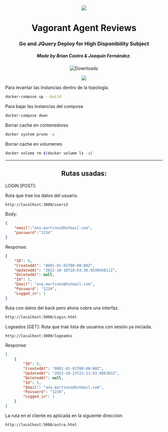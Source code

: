 <h1 align="center">
  <img src="https://static.wikia.nocookie.net/valorant/images/8/80/Valorant_Cover_Art.jpg/revision/latest/scale-to-width-down/1200?cb=20200311224515&path-prefix=es">
  <br>
</h1>

<h1 align="center">Vagorant Agent Reviews</h2>
<h3 align="center">Go and JQuery Deploy for High Disponibility Subject</h3>
<h5 align="center">Made by Brian Castro & Joaquín Fernández.</h5>

<p align="center"><img src="https://img.shields.io/github/downloads/heym1ke/Assist/total.svg?style=for-the-badge&color=f71d51" alt="Downloads"></p>



<p align="center">
  </a>
  <a href="https://playvalorant.com/es-mx/?gclid=CjwKCAjwtKmaBhBMEiwAyINuwCqcIVfypKz4Bu7T9y1K0KjUJha_BrYx27ADRc-ay-_mKUHaoGm2FRoCdRAQAvD_BwE&gclsrc=aw.ds"><img src="https://download.zone/wp-content/uploads/2020/10/Valorant-Game-Download.png" ></a>
</p>

Para levantar las instancias dentro de la topología.

```sh
docker-compose up --build
```

Para bajar las instancias del compose
```sh
docker-compose down
```

Borrar cache en contenedores
```sh
docker system prune -a
```

Borrar cache en volumenes
```sh
docker volume rm $(docker volume ls -q)
```

---
<h2 align="center">Rutas usadas:</h5>

LOGIN [POST]:

Ruta que trae los datos del usuario.
```sh
http://localhost:3000/users3
```

Body:
```JSON
{
	"email":"ana.martinez@hotmail.com",
	"password":"1234"
}
```

Response:
```json 
{
	"ID": 0,
	"CreatedAt": "0001-01-01T00:00:00Z",
	"UpdatedAt": "2022-10-10T18:03:36.953056811Z",
	"DeletedAt": null,
	"Id": 5,
	"Email": "ana.martinez@hotmail.com",
	"Password": "1234",
	"Logged_in": 1
}
```

Ruta con datos del back pero ahora cobre una interfaz.

```sh
http://localhost:5000/Login.html
```

Logeados [GET]:
Ruta que trae lista de usuarios con sesión ya iniciada.

```sh
http://localhost:3000/logeados
```

Response:
```json
[
	{
		"ID": 0,
		"CreatedAt": "0001-01-01T00:00:00Z",
		"UpdatedAt": "2022-10-15T21:11:43.986303Z",
		"DeletedAt": null,
		"Id": 5,
		"Email": "ana.martinez@hotmail.com",
		"Password": "1234",
		"Logged_in": 1
	}
]
```

La ruta en el cliente es aplicada en la siguiente dirección:

```sh
http://localhost:5000/astra.html
```
